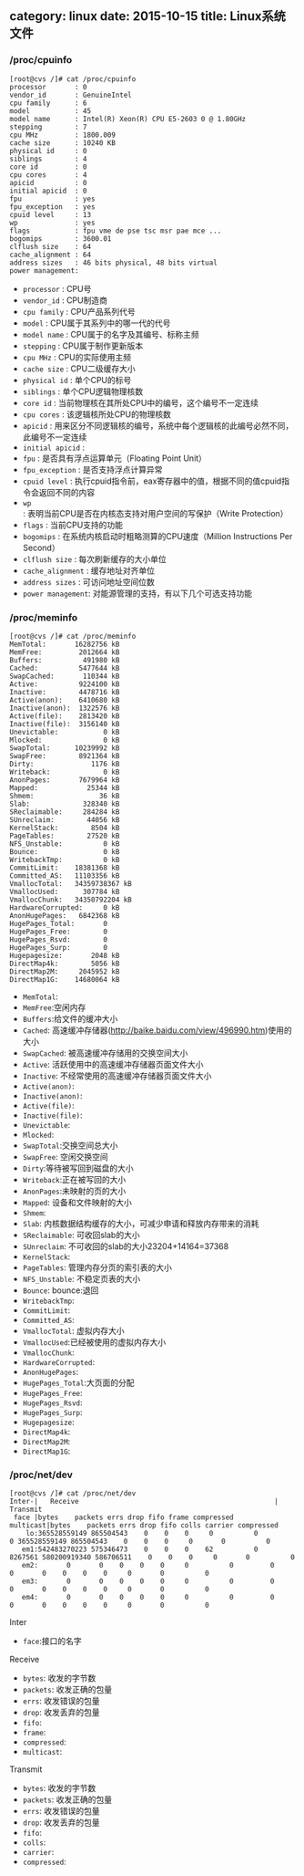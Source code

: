 category: linux
date: 2015-10-15
title: Linux系统文件
---

### /proc/cpuinfo
```shell
[root@cvs /]# cat /proc/cpuinfo
processor       : 0
vendor_id       : GenuineIntel
cpu family      : 6
model           : 45
model name      : Intel(R) Xeon(R) CPU E5-2603 0 @ 1.80GHz
stepping        : 7
cpu MHz         : 1800.009
cache size      : 10240 KB
physical id     : 0
siblings        : 4
core id         : 0
cpu cores       : 4
apicid          : 0
initial apicid  : 0
fpu             : yes
fpu_exception   : yes
cpuid level     : 13
wp              : yes
flags           : fpu vme de pse tsc msr pae mce ...
bogomips        : 3600.01
clflush size    : 64
cache_alignment : 64
address sizes   : 46 bits physical, 48 bits virtual
power management:
```
* `processor`       : CPU号
* `vendor_id`       : CPU制造商   
* `cpu family`      : CPU产品系列代号
* `model`           : CPU属于其系列中的哪一代的代号
* `model name`      : CPU属于的名字及其编号、标称主频
* `stepping`        : CPU属于制作更新版本
* `cpu MHz`         : CPU的实际使用主频
* `cache size`      : CPU二级缓存大小
* `physical id`     : 单个CPU的标号
* `siblings`        : 单个CPU逻辑物理核数
* `core id`         : 当前物理核在其所处CPU中的编号，这个编号不一定连续
* `cpu cores`       : 该逻辑核所处CPU的物理核数
* `apicid`          : 用来区分不同逻辑核的编号，系统中每个逻辑核的此编号必然不同，此编号不一定连续
* `initial apicid`  :
* `fpu`             : 是否具有浮点运算单元（Floating Point Unit）
* `fpu_exception`   : 是否支持浮点计算异常
* `cpuid level`     : 执行cpuid指令前，eax寄存器中的值，根据不同的值cpuid指令会返回不同的内容
* `wp`              : 表明当前CPU是否在内核态支持对用户空间的写保护（Write Protection）
* `flags`           : 当前CPU支持的功能
* `bogomips`        : 在系统内核启动时粗略测算的CPU速度（Million Instructions Per Second）
* `clflush size`    : 每次刷新缓存的大小单位
* `cache_alignment` : 缓存地址对齐单位
* `address sizes`   : 可访问地址空间位数
* `power management`: 对能源管理的支持，有以下几个可选支持功能

### /proc/meminfo
```shell
[root@cvs /]# cat /proc/meminfo
MemTotal:       16282756 kB
MemFree:         2012664 kB
Buffers:          491980 kB
Cached:          5477644 kB
SwapCached:       110344 kB
Active:          9224100 kB
Inactive:        4478716 kB
Active(anon):    6410680 kB
Inactive(anon):  1322576 kB
Active(file):    2813420 kB
Inactive(file):  3156140 kB
Unevictable:           0 kB
Mlocked:               0 kB
SwapTotal:      10239992 kB
SwapFree:        8921364 kB
Dirty:              1176 kB
Writeback:             0 kB
AnonPages:       7679964 kB
Mapped:            25344 kB
Shmem:                36 kB
Slab:             328340 kB
SReclaimable:     284284 kB
SUnreclaim:        44056 kB
KernelStack:        8504 kB
PageTables:        27520 kB
NFS_Unstable:          0 kB
Bounce:                0 kB
WritebackTmp:          0 kB
CommitLimit:    18381368 kB
Committed_AS:   11103356 kB
VmallocTotal:   34359738367 kB
VmallocUsed:      307784 kB
VmallocChunk:   34350792204 kB
HardwareCorrupted:     0 kB
AnonHugePages:   6842368 kB
HugePages_Total:       0
HugePages_Free:        0
HugePages_Rsvd:        0
HugePages_Surp:        0
Hugepagesize:       2048 kB
DirectMap4k:        5056 kB
DirectMap2M:     2045952 kB
DirectMap1G:    14680064 kB
```
* `MemTotal`:
* `MemFree`:空闲内存
* `Buffers`:给文件的缓冲大小
* `Cached`: 高速缓冲存储器(http://baike.baidu.com/view/496990.htm)使用的大小
* `SwapCached`: 被高速缓冲存储用的交换空间大小
* `Active`: 活跃使用中的高速缓冲存储器页面文件大小
* `Inactive`: 不经常使用的高速缓冲存储器页面文件大小
* `Active(anon)`:
* `Inactive(anon)`:
* `Active(file)`:
* `Inactive(file)`:
* `Unevictable`:
* `Mlocked`:
* `SwapTotal`:交换空间总大小
* `SwapFree`: 空闲交换空间
* `Dirty`:等待被写回到磁盘的大小
* `Writeback`:正在被写回的大小
* `AnonPages`:未映射的页的大小
* `Mapped`: 设备和文件映射的大小
* `Shmem`:
* `Slab`: 内核数据结构缓存的大小，可减少申请和释放内存带来的消耗
* `SReclaimable`: 可收回slab的大小
* `SUnreclaim`: 不可收回的slab的大小23204+14164=37368
* `KernelStack`:
* `PageTables`: 管理内存分页的索引表的大小
* `NFS_Unstable`: 不稳定页表的大小
* `Bounce`: bounce:退回
* `WritebackTmp`:
* `CommitLimit`:
* `Committed_AS`:
* `VmallocTotal`: 虚拟内存大小
* `VmallocUsed`:已经被使用的虚拟内存大小
* `VmallocChunk`:
* `HardwareCorrupted`:
* `AnonHugePages`:
* `HugePages_Total`:大页面的分配
* `HugePages_Free`:
* `HugePages_Rsvd`:
* `HugePages_Surp`:
* `Hugepagesize`:
* `DirectMap4k`:
* `DirectMap2M`:
* `DirectMap1G`:

### /proc/net/dev
```shell
[root@cvs /]# cat /proc/net/dev
Inter-|   Receive                                                |  Transmit
 face |bytes    packets errs drop fifo frame compressed multicast|bytes    packets errs drop fifo colls carrier compressed
    lo:365528559149 865504543    0    0    0     0          0         0 365528559149 865504543    0    0    0     0       0          0
   em1:542483270223 575346473    0    0    0    62          0   8267561 580200919340 586706511    0    0    0     0       0          0
   em2:       0       0    0    0    0     0          0         0        0       0    0    0    0     0       0          0
   em3:       0       0    0    0    0     0          0         0        0       0    0    0    0     0       0          0
   em4:       0       0    0    0    0     0          0         0        0       0    0    0    0     0       0          0
```

Inter                                                     
* `face`:接口的名字

Receive
* `bytes`: 收发的字节数   
* `packets`: 收发正确的包量
* `errs`: 收发错误的包量
* `drop`: 收发丢弃的包量
* `fifo`:
* `frame`:
* `compressed`:
* `multicast`:

Transmit
* `bytes`: 收发的字节数   
* `packets`: 收发正确的包量
* `errs`: 收发错误的包量
* `drop`: 收发丢弃的包量
* `fifo`:
* `colls`:
* `carrier`:
* `compressed`:
